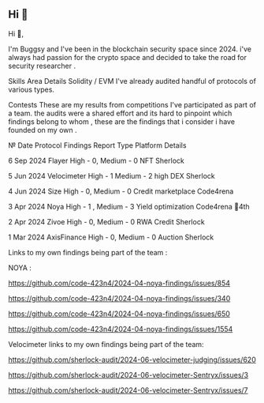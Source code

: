 ## Hi 👋
Hi 👋,

I'm Buggsy and I've been in the blockchain security space since 2024. i've always had passion for the crypto space and decided to take the road for security researcher .



Skills
Area	Details
Solidity / EVM	I've already audited handful of protocols of various types. 

Contests
These are my results from competitions I've participated as part of a team.
the audits were a shared effort and its hard to pinpoint which findings belong to whom ,
these are the findings that i consider i have founded on my own .

№	Date	Protocol	Findings	Report	Type	Platform	Details	

6	Sep 2024	Flayer	High - 0, Medium - 0		NFT	Sherlock

5	Jun 2024	Velocimeter	High - 1 Medium - 2 high		DEX	Sherlock

4	Jun 2024	Size	High - 0, Medium - 0		Credit marketplace	Code4rena

3	Apr 2024	Noya	High - 1 , Medium - 3  Yield optimization	Code4rena	🏅4th

2	Apr 2024	Zivoe	High - 0, Medium - 0		RWA Credit	Sherlock

1	Mar 2024	AxisFinance	High - 0, Medium - 0		Auction	Sherlock	


Links to my own findings being part of the team :

NOYA :

https://github.com/code-423n4/2024-04-noya-findings/issues/854 

https://github.com/code-423n4/2024-04-noya-findings/issues/340

https://github.com/code-423n4/2024-04-noya-findings/issues/650 

https://github.com/code-423n4/2024-04-noya-findings/issues/1554 

Velocimeter links to my own findings being part of the team:

https://github.com/sherlock-audit/2024-06-velocimeter-judging/issues/620 

https://github.com/sherlock-audit/2024-06-velocimeter-Sentryx/issues/3 

https://github.com/sherlock-audit/2024-06-velocimeter-Sentryx/issues/7
